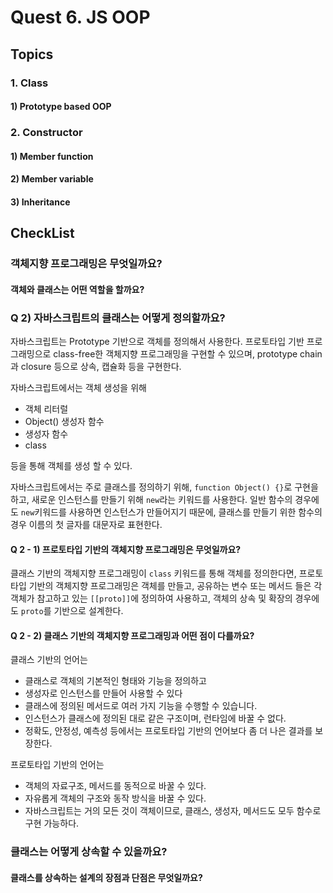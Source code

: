 # Quest 6. JS OOP

## Topics

### 1. Class

#### 1) Prototype based OOP

### 2. Constructor

#### 1) Member function

#### 2) Member variable

#### 3) Inheritance

## CheckList

### 객체지향 프로그래밍은 무엇일까요?

#### 객체와 클래스는 어떤 역할을 할까요?

### Q 2) 자바스크립트의 클래스는 어떻게 정의할까요?

자바스크립트는 Prototype 기반으로 객체를 정의해서 사용한다. 프로토타입 기반 프로그래밍으로 class-free한 객체지향 프로그래밍을 구현할 수 있으며, prototype chain과 closure 등으로 상속, 캡슐화 등을 구현한다.

자바스크립트에서는 객체 생성을 위해 
* 객체 리터럴
* Object() 생성자 함수
* 생성자 함수
* class

등을 통해 객체를 생성 할 수 있다.

자바스크립트에서는 주로 클래스를 정의하기 위해, `function Object() {}`로 구현을 하고, 새로운 인스턴스를 만들기 위해 `new`라는 키워드를 사용한다. 일반 함수의 경우에도 `new`키워드를 사용하면 인스턴스가 만들어지기 때문에, 클래스를 만들기 위한 함수의 경우 이름의 첫 글자를 대문자로 표현한다.

#### Q 2 - 1) 프로토타입 기반의 객체지향 프로그래밍은 무엇일까요?

클래스 기반의 객체지향 프로그래밍이 `class` 키워드를 통해 객체를 정의한다면, 프로토 타입 기반의 객체지향 프로그래밍은 객체를 만들고, 공유하는 변수 또는 메서드 들은 각 객체가 참고하고 있는 `[[proto]]`에 정의하여 사용하고, 객체의 상속 및 확장의 경우에도 `proto`를 기반으로 설계한다.

#### Q 2 - 2) 클래스 기반의 객체지향 프로그래밍과 어떤 점이 다를까요?

클래스 기반의 언어는 
* 클래스로 객체의 기본적인 형태와 기능을 정의하고
* 생성자로 인스턴스를 만들어 사용할 수 있다
* 클래스에 정의된 메서드로 여러 가지 기능을 수행할 수 있습니다.
* 인스턴스가 클래스에 정의된 대로 같은 구조이며, 런타임에 바꿀 수 없다.
* 정확도, 안정성, 예측성 등에서는 프로토타입 기반의 언어보다 좀 더 나은 결과를 보장한다.

프로토타입 기반의 언어는

* 객체의 자료구조, 메서드를 동적으로 바꿀 수 있다.
* 자유롭게 객체의 구조와 동작 방식을 바꿀 수 있다.
* 자바스크립트는 거의 모든 것이 객체이므로, 클래스, 생성자, 메서드도 모두 함수로 구현 가능하다.



### 클래스는 어떻게 상속할 수 있을까요?

#### 클래스를 상속하는 설계의 장점과 단점은 무엇일까요?
